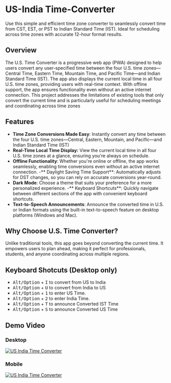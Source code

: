 # US-India Time-Converter
Use this simple and efficient time zone converter to seamlessly convert time from CST, EST, or PST to Indian Standard Time (IST). Ideal for scheduling across time zones with accurate 12-hour format results.

## Overview
The U.S. Time Converter is a progressive web app (PWA) designed to help users convert any user-specified time between the four U.S. time zones—Central Time, Eastern Time, Mountain Time, and Pacific Time—and Indian Standard Time (IST). The app also displays the current local time in all four U.S. time zones, providing users with real-time context. With offline support, the app ensures functionality even without an active internet connection. This project addresses the limitations of existing tools that only convert the current time and is particularly useful for scheduling meetings and coordinating across time zones

## Features
- **Time Zone Conversions Made Easy**: Instantly convert any time between the four U.S. time zones—Central, Eastern, Mountain, and Pacific—and Indian Standard Time (IST)
- **Real-Time Local Time Display:** View the current local time in all four U.S. time zones at a glance, ensuring you're always on schedule.
- **Offline Functionality**: Whether you're online or offline, the app works seamlessly, enabling time conversions even without an active internet connection.
-** Daylight Saving Time Support**: Automatically adjusts for DST changes, so you can rely on accurate conversions year-round.
- **Dark Mode**: Choose a theme that suits your preference for a more personalized experience.
-** Keyboard Shortcuts**: Quickly navigate between different sections of the app with convenient keyboard shortcuts.
- **Text-to-Speech Announcements**: Announce the converted time in U.S. or Indian formats using the built-in text-to-speech feature on desktop platforms (Windows and Mac).

## Why Choose U.S. Time Converter?
Unlike traditional tools, this app goes beyond converting the current time. It empowers users to plan ahead, making it perfect for professionals, students, and anyone coordinating across multiple regions.

## Keyboard Shotcuts (Desktop only)
- <kbd>Alt/Option</kbd> + <kbd>I</kbd> to convert from US to India
- <kbd>Alt/Option</kbd> + <kbd>U</kbd> to convert from India to US
- <kbd>Alt/Option</kbd> + <kbd>1</kbd> to enter US Time.
- <kbd>Alt/Option</kbd> + <kbd>2</kbd> to enter India Time.
- <kbd>Alt/Option</kbd> + <kbd>T</kbd> to announce Converted IST Time
- <kbd>Alt/Option</kbd> + <kbd>S</kbd> to announce Converted US Time

## Demo Video 
### Desktop
[![US India Time Converter](https://img.youtube.com/vi/H8CQAofF3Fc/0.jpg)](https://youtu.be/H8CQAofF3Fc)
### Mobile
[![US India Time Converter](https://img.youtube.com/vi/nLqgBAV9ZC0/0.jpg)](https://youtu.be/nLqgBAV9ZC0)
